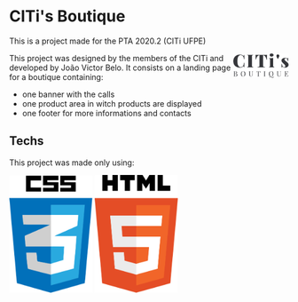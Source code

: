 # CITi's Boutique

This is a project made for the PTA 2020.2 (CITi UFPE)

<img src="./assets/logo-preta.svg" align="right"
     alt="citi's boutique logo" width="100px">

This project was designed by the members of the CITi and developed by João Victor Belo.
It consists on a landing page for a boutique containing:

* one banner with the calls
* one product area in witch products are displayed 
* one footer for more informations and contacts

## Techs

This project was made only using:

<p align="left">
    <img src="./assets/CSS3.png" alt="css3" width="150px">
    <img src="./assets/HTML5.png" alt="html5" width="150px">
</p>